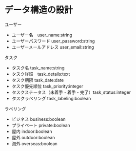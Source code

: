 # データ構造の設計

ユーザー
* ユーザー名　user_name:string
* ユーザーパスワード user_password:string
* ユーザーメールアドレス user_email:string

タスク
* タスク名 task_name:string
* タスク詳細　task_details:text
* タスク期限 task_date:date
* タスク優先順位 task_priority:integer
* タスクステータス（未着手・着手・完了）task_status:integer
* タスクラベリング task_labeling:boolean

ラベリング
* ビジネス business:boolean
* プライベート private:boolean
* 屋内 indoor:boolean
* 屋外 outdoor:boolean
* 海外 overseas:boolean
